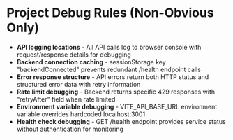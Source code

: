 # Project Debug Rules (Non-Obvious Only)

- **API logging locations** - All API calls log to browser console with request/response details for debugging
- **Backend connection caching** - sessionStorage key "backendConnected" prevents redundant /health endpoint calls
- **Error response structure** - API errors return both HTTP status and structured error data with retry information
- **Rate limit debugging** - Backend returns specific 429 responses with "retryAfter" field when rate limited
- **Environment variable debugging** - VITE_API_BASE_URL environment variable overrides hardcoded localhost:3001
- **Health check debugging** - GET /health endpoint provides service status without authentication for monitoring
